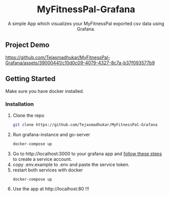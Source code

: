 <p align="center">
<h1 align="center">MyFitnessPal-Grafana</h1>
  <p align="center">
    A simple App which visualizes your MyFitnessPal exported csv data using Grafana.
    <br/>
  </p>
</p>


## Project Demo
https://github.com/Tejasmadhukar/MyFitnessPal-Grafana/assets/39000441/c10d0c09-4079-4327-8c7a-b37f093577b9

## Getting Started

Make sure you have docker installed.

### Installation

1. Clone the repo
   ```sh
   git clone https://github.com/Tejasmadhukar/MyFitnessPal-Grafana
   ```
2. Run grafana-instance and go-server
   ```sh
   docker-compose up
   ```
3. Go to http://localhost:3000 to your grafana app and [follow these steps](https://grafana.com/docs/grafana/latest/administration/service-accounts/#create-a-service-account-in-grafana) to create a service account.
4. copy .env.example to .env and paste the service token.
5. restart both services with docker
   ```sh
   docker-compose up
   ```
6. Use the app at http://localhost:80 !!!
